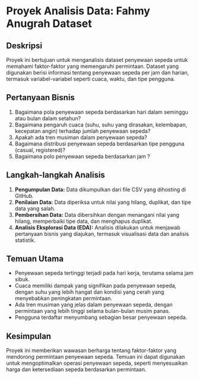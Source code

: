 # Proyek Analisis Data: Fahmy Anugrah Dataset

## Deskripsi

Proyek ini bertujuan untuk menganalisis dataset penyewaan sepeda untuk memahami faktor-faktor yang memengaruhi permintaan. Dataset yang digunakan berisi informasi tentang penyewaan sepeda per jam dan harian, termasuk variabel-variabel seperti cuaca, waktu, dan tipe pengguna.

## Pertanyaan Bisnis

1. Bagaimana pola penyewaan sepeda berdasarkan hari dalam seminggu atau bulan dalam setahun?
2. Bagaimana pengaruh cuaca (suhu, suhu yang dirasakan, kelembapan, kecepatan angin) terhadap jumlah penyewaan sepeda?
3. Apakah ada tren musiman dalam penyewaan sepeda?
4. Bagaimana distribusi penyewaan sepeda berdasarkan tipe pengguna (casual, registered)?
5. Bagaimana polo penyewaan sepeda berdasarkan jam ?

## Langkah-langkah Analisis

1. **Pengumpulan Data:** Data dikumpulkan dari file CSV yang dihosting di GitHub.
2. **Penilaian Data:** Data diperiksa untuk nilai yang hilang, duplikat, dan tipe data yang salah.
3. **Pembersihan Data:** Data dibersihkan dengan menangani nilai yang hilang, memperbaiki tipe data, dan menghapus duplikat.
4. **Analisis Eksplorasi Data (EDA):** Analisis dilakukan untuk menjawab pertanyaan bisnis yang diajukan, termasuk visualisasi data dan analisis statistik.

## Temuan Utama

- Penyewaan sepeda tertinggi terjadi pada hari kerja, terutama selama jam sibuk.
- Cuaca memiliki dampak yang signifikan pada penyewaan sepeda, dengan suhu yang lebih hangat dan kondisi yang cerah yang menyebabkan peningkatan permintaan.
- Ada tren musiman yang jelas dalam penyewaan sepeda, dengan permintaan yang lebih tinggi selama bulan-bulan musim panas.
- Pengguna terdaftar menyumbang sebagian besar penyewaan sepeda.

## Kesimpulan

Proyek ini memberikan wawasan berharga tentang faktor-faktor yang mendorong permintaan penyewaan sepeda. Temuan ini dapat digunakan untuk mengoptimalkan operasi penyewaan sepeda, seperti menyesuaikan harga dan ketersediaan sepeda berdasarkan permintaan.